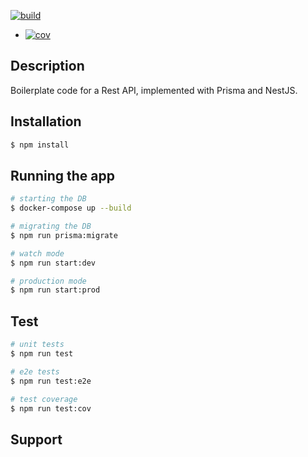 [![build](https://github.com/alexmantaut/nestjs-prisma-boilerplate/actions/workflows/node.js.yml/badge.svg)](https://github.com/alexmantaut/nestjs-prisma-boilerplate/actions/workflows/node.js.yml)
+ [![cov](https://alexmantaut.github.io/nestjs-prisma-boilerplate/badges/coverage.svg)](https://github.com/alexmantaut/nestjs-prisma-boilerplate/actions)
## Description

Boilerplate code for a Rest API, implemented with Prisma and NestJS.

## Installation

```bash
$ npm install
```

## Running the app

```bash
# starting the DB
$ docker-compose up --build

# migrating the DB
$ npm run prisma:migrate

# watch mode
$ npm run start:dev

# production mode
$ npm run start:prod
```

## Test

```bash
# unit tests
$ npm run test

# e2e tests
$ npm run test:e2e

# test coverage
$ npm run test:cov
```

## Support
